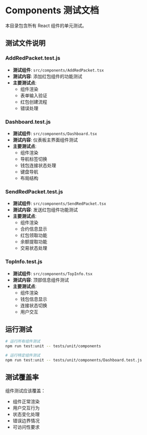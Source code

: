# Components 测试文档

本目录包含所有 React 组件的单元测试。

## 测试文件说明

### AddRedPacket.test.js
- **测试组件**: `src/components/AddRedPacket.tsx`
- **测试内容**: 添加红包组件的功能测试
- **主要测试点**:
  - 组件渲染
  - 表单输入验证
  - 红包创建流程
  - 错误处理

### Dashboard.test.js
- **测试组件**: `src/components/Dashboard.tsx`
- **测试内容**: 仪表板主界面组件测试
- **主要测试点**:
  - 组件渲染
  - 导航标签切换
  - 钱包连接状态处理
  - 键盘导航
  - 布局结构

### SendRedPacket.test.js
- **测试组件**: `src/components/SendRedPacket.tsx`
- **测试内容**: 发送红包组件功能测试
- **主要测试点**:
  - 组件渲染
  - 合约信息显示
  - 红包领取功能
  - 余额提取功能
  - 交易状态处理

### TopInfo.test.js
- **测试组件**: `src/components/TopInfo.tsx`
- **测试内容**: 顶部信息组件测试
- **主要测试点**:
  - 组件渲染
  - 钱包信息显示
  - 连接状态切换
  - 用户交互

## 运行测试

```bash
# 运行所有组件测试
npm run test:unit -- tests/unit/components

# 运行特定组件测试
npm run test:unit -- tests/unit/components/Dashboard.test.js
```

## 测试覆盖率

组件测试应该覆盖：
- 组件正常渲染
- 用户交互行为
- 状态变化处理
- 错误边界情况
- 可访问性要求